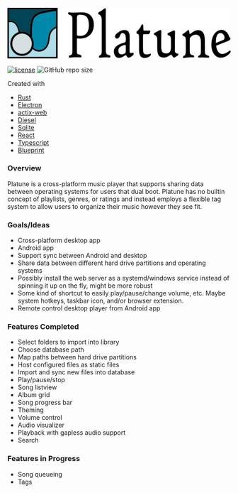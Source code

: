 ![Platune](res/platune-title.png)

[![license](https://img.shields.io/github/license/aschey/platune)](https://github.com/aschey/platune/blob/master/LICENSE)
![GitHub repo size](https://img.shields.io/github/repo-size/aschey/platune)

Created with

- [Rust](https://www.rust-lang.org/)
- [Electron](https://www.electronjs.org/)
- [actix-web](https://github.com/actix/actix-web)
- [Diesel](https://github.com/diesel-rs/diesel)
- [Sqlite](https://www.sqlite.org/)
- [React](https://reactjs.org/)
- [Typescript](https://www.typescriptlang.org/)
- [Blueprint](https://github.com/palantir/blueprint)

### Overview

Platune is a cross-platform music player that supports sharing data between operating systems for users that dual boot. Platune has no builtin concept of playlists, genres, or ratings and instead employs a flexible tag system to allow users to organize their music however they see fit.

### Goals/Ideas

- Cross-platform desktop app
- Android app
- Support sync between Android and desktop
- Share data between different hard drive partitions and operating systems
- Possibly install the web server as a systemd/windows service instead of spinning it up on the fly, might be more robust
- Some kind of shortcut to easily play/pause/change volume, etc. Maybe system hotkeys, taskbar icon, and/or browser extension.
- Remote control desktop player from Android app

### Features Completed

- Select folders to import into library
- Choose database path
- Map paths between hard drive partitions
- Host configured files as static files
- Import and sync new files into database
- Play/pause/stop
- Song listview
- Album grid
- Song progress bar
- Theming
- Volume control
- Audio visualizer
- Playback with gapless audio support
- Search

### Features in Progress

- Song queueing
- Tags
